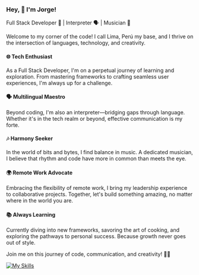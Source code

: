 ### Hey, 👋 I'm Jorge!

Full Stack Developer 🚀 | Interpreter 🗣️ | Musician 🎵

Welcome to my corner of the code! I call Lima, Perú my base, and I thrive on the intersection of languages, technology, and creativity.

#### 🌐 Tech Enthusiast

As a Full Stack Developer, I'm on a perpetual journey of learning and exploration. From mastering frameworks to crafting seamless user experiences, I'm always up for a challenge.

#### 🗣️ Multilingual Maestro

Beyond coding, I'm also an interpreter—bridging gaps through language. Whether it's in the tech realm or beyond, effective communication is my forte.

#### 🎶 Harmony Seeker

In the world of bits and bytes, I find balance in music. A dedicated musician, I believe that rhythm and code have more in common than meets the eye.

#### 🌍 Remote Work Advocate

Embracing the flexibility of remote work, I bring my leadership experience to collaborative projects. Together, let's build something amazing, no matter where in the world you are.

#### 📚 Always Learning

Currently diving into new frameworks, savoring the art of cooking, and exploring the pathways to personal success. Because growth never goes out of style.

Join me on this journey of code, communication, and creativity! 🚀✨

[![My Skills](https://skillicons.dev/icons?i=js,ts,html,css,emotion,tailwind,svelte,go,ruby,rails,nestjs,postgresql&perline=4)](https://skillicons.dev)
